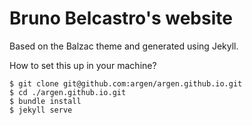 # Bruno Belcastro's website

Based on the Balzac theme and generated using Jekyll.

How to set this up in your machine?

~~~
$ git clone git@github.com:argen/argen.github.io.git
$ cd ./argen.github.io.git
$ bundle install
$ jekyll serve
~~~